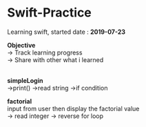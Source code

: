 # Swift-Practice
Learning swift, started date : <b>2019-07-23</b>

<b>Objective</b> </br>
-> Track learning progress </br>
-> Share with other what i learned

</br>
<b>simpleLogin</b> </br>
->print() 
->read string
->if condition</br>

<b>factorial</b> </br>
input from user then display the factorial value
</br>
-> read integer
-> reverse for loop
